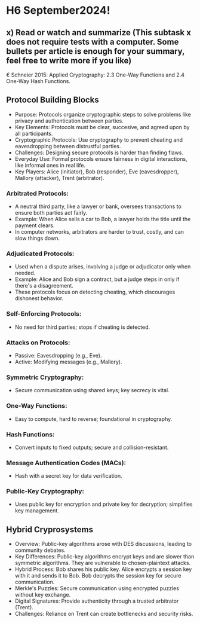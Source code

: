 # H6 September2024!

## x) Read or watch and summarize (This subtask x does not require tests with a computer. Some bullets per article is enough for your summary, feel free to write more if you like)
€ Schneier 2015: Applied Cryptography: 2.3 One-Way Functions and 2.4 One-Way Hash Functions.

## Protocol Building Blocks

- Purpose: Protocols organize cryptographic steps to solve problems like privacy and authentication between parties.
- Key Elements: Protocols must be clear, succesive, and agreed upon by all participants.
- Cryptographic Protocols: Use cryptography to prevent cheating and eavesdropping between distrustful parties.
- Challenges: Designing secure protocols is harder than finding flaws.
- Everyday Use: Formal protocols ensure fairness in digital interactions, like informal ones in real life.
- Key Players: Alice (initiator), Bob (responder), Eve (eavesdropper), Mallory (attacker), Trent (arbitrator).

### Arbitrated Protocols:
- A neutral third party, like a lawyer or bank, oversees transactions to ensure both parties act fairly.
- Example: When Alice sells a car to Bob, a lawyer holds the title until the payment clears.
- In computer networks, arbitrators are harder to trust, costly, and can slow things down.

### Adjudicated Protocols:
- Used when a dispute arises, involving a judge or adjudicator only when needed.
- Example: Alice and Bob sign a contract, but a judge steps in only if there's a disagreement.
- These protocols focus on detecting cheating, which discourages dishonest behavior.

### Self-Enforcing Protocols:
- No need for third parties; stops if cheating is detected.
### Attacks on Protocols:
- Passive: Eavesdropping (e.g., Eve).
- Active: Modifying messages (e.g., Mallory).
### Symmetric Cryptography:
- Secure communication using shared keys; key secrecy is vital.
### One-Way Functions:
- Easy to compute, hard to reverse; foundational in cryptography.
### Hash Functions:
- Convert inputs to fixed outputs; secure and collision-resistant.
### Message Authentication Codes (MACs):
- Hash with a secret key for data verification.
### Public-Key Cryptography:
- Uses public key for encryption and private key for decryption; simplifies key management.

## Hybrid Cryprosystems 

- Overview: Public-key algorithms arose with DES discussions, leading to community debates.
- Key Differences:
Public-key algorithms encrypt keys and are slower than symmetric algorithms.
They are vulnerable to chosen-plaintext attacks.
- Hybrid Process:
Bob shares his public key.
Alice encrypts a session key with it and sends it to Bob.
Bob decrypts the session key for secure communication.
- Merkle's Puzzles: Secure communication using encrypted puzzles without key exchange.
- Digital Signatures: Provide authenticity through a trusted arbitrator (Trent).
- Challenges: Reliance on Trent can create bottlenecks and security risks.



